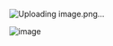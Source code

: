 ![Uploading image.png…]()

![image](https://github.com/user-attachments/assets/f88c709e-f6e6-4f83-8cb8-5d79dc0cb275)
